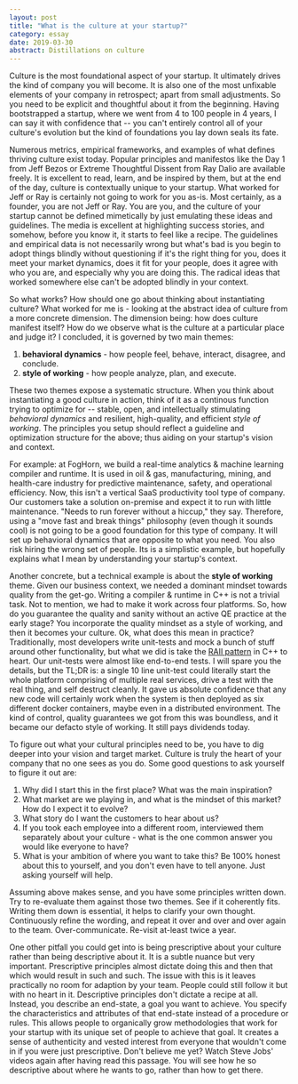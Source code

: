 ```yaml
---
layout: post
title: "What is the culture at your startup?"
category: essay
date: 2019-03-30
abstract: Distillations on culture
---
```


Culture is the most foundational aspect of your startup. It ultimately drives the kind of company you will become. It is also one of the most unfixable elements of your company in retrospect; apart from small adjustments. So you need to be explicit and thoughtful about it from the beginning. Having bootstrapped a startup, where we went from 4 to 100 people in 4 years, I can say it with confidence that -- you can't entirely control all of your culture's evolution but the kind of foundations you lay down seals its fate. 

Numerous metrics, empirical frameworks, and examples of what defines thriving culture exist today. Popular principles and manifestos like the Day 1 from Jeff Bezos or Extreme Thoughtful Dissent from Ray Dalio are available freely. It is excellent to read, learn, and be inspired by them, but at the end of the day, culture is contextually unique to your startup. What worked for Jeff or Ray is certainly not going to work for you as-is. Most certainly, as a founder, you are not Jeff or Ray. You are you, and the culture of your startup cannot be defined mimetically by just emulating these ideas and guidelines. The media is excellent at highlighting success stories, and somehow, before you know it, it starts to feel like a recipe. The guidelines and empirical data is not necessarily wrong but what's bad is you begin to adopt things blindly without questioning if it's the right thing for you, does it meet your market dynamics, does it fit for your people, does it agree with who you are, and especially why you are doing this. The radical ideas that worked somewhere else can't be adopted blindly in your context. 

So what works? How should one go about thinking about instantiating culture? What worked for me is - looking at the abstract idea of culture from a more concrete dimension. The dimension being: how does culture manifest itself? How do we observe what is the culture at a particular place and judge it? I concluded, it is governed by two main themes: 
1. **behavioral dynamics** - how people feel, behave, interact, disagree, and conclude.
2. **style of working** - how people analyze, plan, and execute.

These two themes expose a systematic structure. When you think about instantiating a good culture in action, think of it as a continous function trying to optimize for -- stable, open, and intellectually stimulating *behavioral dynamics* and resilient, high-quality, and efficient *style of working*. The principles you setup should reflect a guideline and optimization structure for the above; thus aiding on your startup's vision and context.

For example: at FogHorn, we build a real-time analytics & machine learning compiler and runtime. It is used in oil & gas, manufacturing, mining, and health-care industry for predictive maintenance, safety, and operational efficiency. Now, this isn't a vertical SaaS productivity tool type of company. Our customers take a solution on-premise and expect it to run with little maintenance. "Needs to run forever without a hiccup," they say. Therefore, using a "move fast and break things" philosophy (even though it sounds cool) is not going to be a good foundation for this type of company. It will set up behavioral dynamics that are opposite to what you need. You also risk hiring the wrong set of people. Its is a simplistic example, but hopefully explains what I mean by understanding your startup's context.

Another concrete, but a technical example is about the **style of working** theme. Given our business context, we needed a dominant mindset towards quality from the get-go. Writing a compiler & runtime in C++ is not a trivial task. Not to mention, we had to make it work across four platforms. So, how do you guarantee the quality and sanity without an active QE practice at the early stage? You incorporate the quality mindset as a style of working, and then it becomes your culture. Ok, what does this mean in practice? Traditionally, most developers write unit-tests and mock a bunch of stuff around other functionality, but what we did is take the [RAII pattern](https://en.cppreference.com/w/cpp/language/raii) in C++ to heart. Our unit-tests were almost like end-to-end tests. I will spare you the details, but the TL;DR is: a single 10 line unit-test could literally start the whole platform comprising of multiple real services, drive a test with the real thing, and self destruct cleanly. It gave us absolute confidence that any new code will certainly work when the system is then deployed as six different docker containers, maybe even in a distributed environment. The kind of control, quality guarantees we got from this was boundless, and it became our defacto style of working. It still pays dividends today.

To figure out what your cultural principles need to be, you have to dig deeper into your vision and target market. Culture is truly the heart of your company that no one sees as you do. Some good questions to ask yourself to figure it out are: 
1. Why did I start this in the first place? What was the main inspiration?
2. What market are we playing in, and what is the mindset of this market? How do I expect it to evolve?
3. What story do I want the customers to hear about us? 
4. If you took each employee into a different room, interviewed them separately about your culture - what is the one common answer you would like everyone to have?
5. What is your ambition of where you want to take this? 
Be 100% honest about this to yourself, and you don't even have to tell anyone. Just asking yourself will help.

Assuming above makes sense, and you have some principles written down. Try to re-evaluate them against those two themes. See if it coherently fits. Writing them down is essential, it helps to clarify your own thought. Continuously refine the wording, and repeat it over and over and over again to the team. Over-communicate. Re-visit at-least twice a year. 

One other pitfall you could get into is being prescriptive about your culture rather than being descriptive about it. It is a subtle nuance but very important. Prescriptive principles almost dictate doing this and then that which would result in such and such. The issue with this is it leaves practically no room for adaption by your team. People could still follow it but with no heart in it. Descriptive principles don't dictate a recipe at all. Instead, you describe an end-state, a goal you want to achieve. You specify the characteristics and attributes of that end-state instead of a procedure or rules. This allows people to organically grow methodologies that work for your startup with its unique set of people to achieve that goal. It creates a sense of authenticity and vested interest from everyone that wouldn't come in if you were just prescriptive. Don't believe me yet? Watch Steve Jobs' videos again after having read this passage. You will see how he so descriptive about where he wants to go, rather than how to get there.